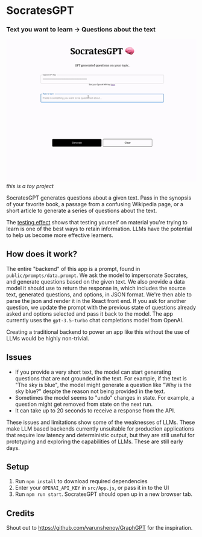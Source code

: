 # SocratesGPT
### Text you want to learn → Questions about the text

![demo](demo.gif)
_this is a toy project_

SocratesGPT generates questions about a given text. Pass in the synopsis of your favorite book, a passage from a confusing Wikipedia page, or a short article to generate a series of questions about the text.

The [testing effect](https://en.wikipedia.org/wiki/Testing_effect) shows that testing yourself on material you're trying to learn is one of the best ways to retain information. LLMs have the potential to help us become more effective learners. 

## How does it work?
The entire "backend" of this app is a prompt, found in `public/prompts/data.prompt`. We ask the model to impersonate Socrates, and generate questions based on the given text. We also provide a data model it should use to return the response in, which includes the source text, generated questions, and options, in JSON format. We're then able to parse the json and render it in the React front end. If you ask for another question, we update the prompt with the previous state of questions already asked and options selected and pass it back to the model. The app currently uses the `gpt-3.5-turbo` chat completions model from OpenAI.

Creating a traditional backend to power an app like this without the use of LLMs would be highly non-trivial. 

## Issues
- If you provide a very short text, the model can start generating questions that are not grounded in the text. For example, if the text is "The sky is blue", the model might generate a question like "Why is the sky blue?" despite the reason not being provided in the text.
- Sometimes the model seems to "undo" changes in state. For example, a question might get removed from state on the next run.
- It can take up to 20 seconds to receive a response from the API.

These issues and limitations show some of the weaknesses of LLMs. These make LLM based backends currently unsuitable for production applications that require low latency and deterministic output, but they are still useful for prototyping and exploring the capabilities of LLMs. These are still early days.

## Setup
1. Run `npm install` to download required dependencies
2. Enter your `OPENAI_API_KEY` in `src/App.js`, or pass it in to the UI
3. Run `npm run start`. SocratesGPT should open up in a new browser tab.

## Credits
Shout out to https://github.com/varunshenoy/GraphGPT for the inspiration.
